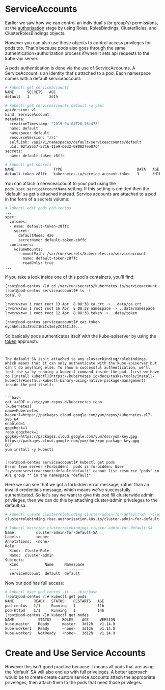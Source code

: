 # ServiceAccounts

Earlier we saw how we can control an individual's (or group's) permissions, at the [authorisation](https://kubernetes.io/docs/reference/access-authn-authz/controlling-access/) stage by using Roles, RolesBindings, ClusterRoles, and ClusterRolesBindings objects.

However you can also use these objects to control access privileges for pods too. That's because pods also goes through the same authentication+authorization process if/when it sets api requests to the kube-api server. 

A pods authentication is done via the use of ServiceAccounts. A ServiceAccount is an identity that's attached to a pod. Each namespace comes with a default serviceaccount:

```bash
# kubectl get serviceaccounts
NAME      SECRETS   AGE
default   1         3d1h

# kubectl get serviceaccounts default -o yaml
apiVersion: v1
kind: ServiceAccount
metadata:
  creationTimestamp: "2019-04-04T20:16:47Z"
  name: default
  namespace: default
  resourceVersion: "351"
  selfLink: /api/v1/namespaces/default/serviceaccounts/default
  uid: 92fa5b57-5716-11e9-b032-080027ee87c4
secrets:
- name: default-token-z8ffc

# kubectl get secrets
NAME                  TYPE                                  DATA   AGE
default-token-z8ffc   kubernetes.io/service-account-token   3      3d1h

```

You can attach a serviceaccount to your pod using the `pods.spec.serviceAccountName` setting. If this setting is omitted then the 'default' sa get's attached instead. Service accounts are attached to a pod in the form of a secrets volume:

```bash
# kubectl edit pods pod-centos 
...
spec:
  volumes:
  - name: default-token-z8ffc
    secret:
      defaultMode: 420
      secretName: default-token-z8ffc
  containers:
    volumeMounts:
      - mountPath: /var/run/secrets/kubernetes.io/serviceaccount
        name: default-token-z8ffc
        readOnly: true
...

```

If you take a look inside one of this pod's containers, you'll find:

```bash
[root@pod-centos /]# cd /var/run/secrets/kubernetes.io/serviceaccount
[root@pod-centos serviceaccount]# ls -l
total 0

lrwxrwxrwx 1 root root 13 Apr  8 08:38 ca.crt -> ..data/ca.crt
lrwxrwxrwx 1 root root 16 Apr  8 08:38 namespace -> ..data/namespace
lrwxrwxrwx 1 root root 12 Apr  8 08:38 token -> ..data/token

[root@pod-centos serviceaccount]# cat token
eyJhbGciOiJSUzI1NiIsImtpZCI6IiJ9...
```

So basically pods authenticates itself with the kube-apiserver by using the [token](https://kubernetes.io/docs/reference/access-authn-authz/authentication/#static-token-file) approach.
```


The default SA isn't attached to any clusterbinding/rolebindings. Which means that it can only authenticate with the kube-apiserver but can't do anything else. To show a successful authentication, we'll test the sa by running a kubectl command inside the pod, first we have to [install kubectl](https://kubernetes.io/docs/tasks/tools/install-kubectl/#install-kubectl-binary-using-native-package-management) inside the pod itself:


```bash
cat <<EOF > /etc/yum.repos.d/kubernetes.repo
[kubernetes]
name=Kubernetes
baseurl=https://packages.cloud.google.com/yum/repos/kubernetes-el7-x86_64
enabled=1
gpgcheck=1
repo_gpgcheck=1
gpgkey=https://packages.cloud.google.com/yum/doc/yum-key.gpg https://packages.cloud.google.com/yum/doc/rpm-package-key.gpg
EOF
yum install -y kubectl


[root@pod-centos serviceaccount]# kubectl get pods
Error from server (Forbidden): pods is forbidden: User "system:serviceaccount:default:default" cannot list resource "pods" in API group "" in the namespace "default"
```

Here we can see that we got a forbidden error message, rather than an invalid credentials message, which means we've successfully authenticated. So let's say we want to give this pod fill clusterwide admin privileges, then we can do this by attaching cluster-admin priveleges to the default sa:

```bash
# kubectl create clusterrolebinding cluster-admin-for-default-SA --clusterrole=cluster-admin --serviceaccount=default:default
clusterrolebinding.rbac.authorization.k8s.io/cluster-admin-for-default-SA created

# kubectl describe clusterrolebindings cluster-admin-for-default-SA
Name:         cluster-admin-for-default-SA
Labels:       <none>
Annotations:  <none>
Role:
  Kind:  ClusterRole
  Name:  cluster-admin
Subjects:
  Kind            Name     Namespace
  ----            ----     ---------
  ServiceAccount  default  default
```

Now our pod has full access:

```bash
# kubectl exec pod-centos -it -- /bin/bash
[root@pod-centos /]# kubectl get pods
NAME         READY   STATUS    RESTARTS   AGE
pod-centos   1/1     Running   1          11h
pod-httpd    1/1     Running   1          14h
[root@pod-centos /]# kubectl get nodes
NAME           STATUS     ROLES    AGE     VERSION
kube-master    Ready      master   3d12h   v1.14.0
kube-worker1   Ready      <none>   3d12h   v1.14.0
kube-worker2   NotReady   <none>   3d12h   v1.14.0
```


# Create and Use Service Accounts

However this isn't good practice because it means all pods that are using the 'default' SA will also end up with full priveleges. A better approach would be to create create custom service accounts attach the appropriate priveleges, then attach them to the pods that need those privileges.




